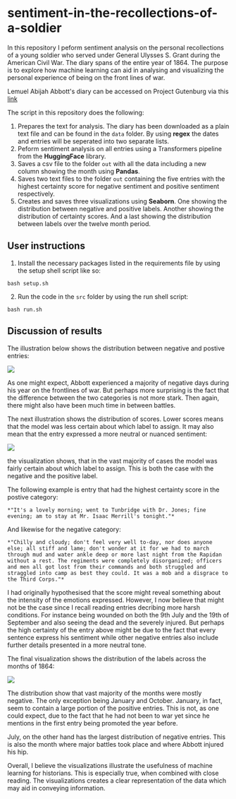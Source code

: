 # sentiment-in-the-recollections-of-a-soldier

In this repository I peform sentiment analysis on the personal recollections of a young soldier who served under General Ulysses S. Grant during the American Civil War. The diary spans of the entire year of 1864. The purpose is to explore how machine learning can aid in analysing and visualizing the personal experience of being on the front lines of war.  

Lemuel Abijah Abbott's diary can be accessed on Project Gutenburg via this [link](https://www.gutenberg.org/ebooks/47332)

The script in this repository does the following: 
1. Prepares the text for analysis. The diary has been downloaded as a plain text file and can be found in the ```data``` folder. By using **regex** the dates and entries will be seperated into two separate lists.
2. Peform sentiment analysis on all entries using a Transformers pipeline from the **HuggingFace** library.
3. Saves a csv file to the folder ```out``` with all the data including a new column showing the month using **Pandas**.
4. Saves two text files to the folder ```out``` containing the five entries with the highest certainty score for negative sentiment and positive sentiment respectively. 
5. Creates and saves three visualizations using **Seaborn**. One showing the distribution between negative and positive labels. Another showing the distribution of certainty scores. And a last showing the distribution between labels over the twelve month period.

## User instructions

1. Install the necessary packages listed in the requirements file by using the setup shell script like so:

```bash setup.sh```

2. Run the code in the ```src``` folder by using the run shell script:

```bash run.sh```

## Discussion of results

The illustration below shows the distribution between negative and postive entries: 

![](visualizations/dis_label.png)

As one might expect, Abbott experienced a majority of negative days during his year on the frontlines of war. But perhaps more surprising is the fact that the difference between the two categories is not more stark. Then again, there might also have been much time in between battles.

The next illustration shows the distribution of scores. Lower scores means that the model was less certain about which label to assign. It may also mean that the entry expressed a more neutral or nuanced sentiment: 

![](visualizations/score.png)

the visualization shows, that in the vast majority of cases the model was fairly certain about which label to assign. This is both the case with the negative and the positive label.

The following example is entry that had the highest certainty score in the postive category: 

    *"It's a lovely morning; went to Tunbridge with Dr. Jones; fine evening; am to stay at Mr. Isaac Merrill's tonight."*

And likewise for the negative category: 

    *"Chilly and cloudy; don't feel very well to-day, nor does anyone else; all stiff and lame; don't wonder at it for we had to march through mud and water ankle deep or more last night from the Rapidan without a rest. The regiments were completely disorganized; officers and men all got lost from their commands and both struggled and straggled into camp as best they could. It was a mob and a disgrace to the Third Corps."*

I had originally hypothesised that the score might reveal something about the intensity of the emotions expressed. However, I now believe that might not be the case since I recall reading entries decribing more harsh conditions. For instance being wounded on both the 9th July and the 19th of September and also seeing the dead and the severely injured. But perhaps the high certainty of the entry above might be due to the fact that every sentence express his sentiment while other negative entries also include further details presented in a more neutral tone.

The final visualization shows the distribution of the labels across the months of 1864:

![](visualizations/dis_month.png)

The distribution show that vast majority of the months were mostly negative. The only exception being January and October. January, in fact, seem to contain a large portion of the positive entries. This is not, as one could expect, due to the fact that he had not been to war yet since he mentions in the first entry being promoted the year before. 

July, on the other hand has the largest distribution of negative entries. This is also the month where major battles took place and where Abbott injured his hip.

Overall, I believe the visualizations illustrate the usefulness of machine learning for historians. This is especially true, when combined with close reading. The visualizations creates a clear representation of the data which may aid in conveying information. 





